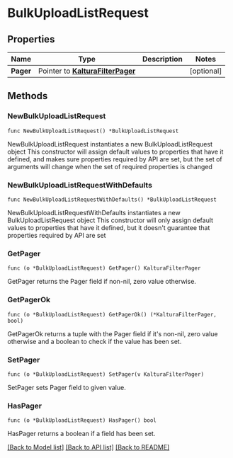 # BulkUploadListRequest

## Properties

Name | Type | Description | Notes
------------ | ------------- | ------------- | -------------
**Pager** | Pointer to [**KalturaFilterPager**](KalturaFilterPager.md) |  | [optional] 

## Methods

### NewBulkUploadListRequest

`func NewBulkUploadListRequest() *BulkUploadListRequest`

NewBulkUploadListRequest instantiates a new BulkUploadListRequest object
This constructor will assign default values to properties that have it defined,
and makes sure properties required by API are set, but the set of arguments
will change when the set of required properties is changed

### NewBulkUploadListRequestWithDefaults

`func NewBulkUploadListRequestWithDefaults() *BulkUploadListRequest`

NewBulkUploadListRequestWithDefaults instantiates a new BulkUploadListRequest object
This constructor will only assign default values to properties that have it defined,
but it doesn't guarantee that properties required by API are set

### GetPager

`func (o *BulkUploadListRequest) GetPager() KalturaFilterPager`

GetPager returns the Pager field if non-nil, zero value otherwise.

### GetPagerOk

`func (o *BulkUploadListRequest) GetPagerOk() (*KalturaFilterPager, bool)`

GetPagerOk returns a tuple with the Pager field if it's non-nil, zero value otherwise
and a boolean to check if the value has been set.

### SetPager

`func (o *BulkUploadListRequest) SetPager(v KalturaFilterPager)`

SetPager sets Pager field to given value.

### HasPager

`func (o *BulkUploadListRequest) HasPager() bool`

HasPager returns a boolean if a field has been set.


[[Back to Model list]](../README.md#documentation-for-models) [[Back to API list]](../README.md#documentation-for-api-endpoints) [[Back to README]](../README.md)



